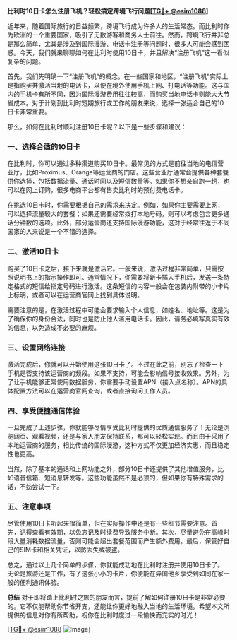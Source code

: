 **比利时10日卡怎么注册飞机？轻松搞定跨境飞行问题[[TG💪+ @esim1088](https://t.me/s/esim1088)]**

近年来，随着国际旅行的日益频繁，跨境飞行成为许多人的生活常态。而比利时作为欧洲的一个重要国家，吸引了无数游客和商务人士前往。然而，跨境飞行并非总是那么简单，尤其是涉及到国际漫游、电话卡注册等问题时，很多人可能会感到困惑。今天，我们就来聊聊如何在比利时使用10日卡，并且解决“注册飞机”这一看似复杂的问题。

首先，我们先明确一下“注册飞机”的概念。在一些国家和地区，“注册飞机”实际上是指购买并激活当地的电话卡，以便在境外使用手机上网、打电话等功能。这与国内的手机卡有所不同，因为国际漫游费用往往较高，而购买当地电话卡则能大大节省成本。对于计划到比利时短期旅行或工作的朋友来说，选择一张适合自己的10日卡非常重要。

那么，如何在比利时顺利注册10日卡呢？以下是一些步骤和建议：

### **一、选择合适的10日卡**
在比利时，你可以通过多种渠道购买10日卡。最常见的方式是前往当地的电信营业厅，比如Proximus、Orange等运营商的门店。这些营业厅通常会提供各种套餐供你选择，包括数据流量、通话时间以及短信数量等。如果你不想亲自跑一趟，也可以在网上订购，很多电商平台都有售卖比利时的预付费电话卡。

在挑选10日卡时，你需要根据自己的需求来决定。例如，如果你主要需要上网，可以选择流量较大的套餐；如果还需要经常拨打本地号码，则可以考虑包含更多通话分钟数的选项。此外，部分运营商还支持国际漫游功能，这对于经常往返于不同国家的人来说是一个不错的选择。

### **二、激活10日卡**
购买了10日卡之后，接下来就是激活它。一般来说，激活过程非常简单，只需按照说明书上的指示操作即可。通常情况下，你需要将新卡插入手机后，发送一条特定格式的短信给指定号码进行激活。这条短信的内容一般会在包装内附带的小卡片上标明，或者可以在运营商官网上找到具体说明。

需要注意的是，在激活过程中可能会要求输入个人信息，如姓名、地址等。这是为了确保你的身份合法，同时也是防止他人滥用电话卡。因此，请务必填写真实有效的信息，以免造成不必要的麻烦。

### **三、设置网络连接**
激活完成后，你就可以开始使用这张10日卡了。不过在此之前，别忘了检查一下手机是否支持该运营商的频段。如果不支持，可能会影响信号接收效果。另外，为了让手机能够正常使用数据服务，你需要手动设置APN（接入点名称）。APN的具体配置方法可以在运营商官网查询，或者直接询问工作人员。

### **四、享受便捷通信体验**
一旦完成了上述步骤，你就能够尽情享受比利时提供的优质通信服务了！无论是浏览网页、观看视频，还是与家人朋友保持联系，都可以轻松实现。而且由于采用了本地运营商的服务，相比传统的国际漫游，这种方式不仅更加经济实惠，而且稳定性也更高。

当然，除了基本的通话和上网功能之外，部分10日卡还提供了其他增值服务，比如语音信箱、短消息转发等。这些功能虽然不是必须的，但如果你有特殊需求的话，不妨尝试一下。

### **五、注意事项**
尽管使用10日卡听起来很简单，但在实际操作中还是有一些细节需要注意。首先，记得查看有效期，以免忘记及时续费导致服务中断。其次，尽量避免在高峰时段大量消耗数据流量，否则可能会超出套餐范围而产生额外费用。最后，保管好自己的SIM卡和相关凭证，以防丢失或被盗。

总之，通过以上几个简单的步骤，你就能成功地在比利时注册并使用10日卡了。无论是旅游还是工作，有了这张小小的卡片，你便能在异国他乡享受到如同在家一般的便利通讯体验。

**总结**
对于即将踏上比利时之旅的朋友而言，提前了解如何注册10日卡是非常必要的。它不仅能帮助你节省开支，还能让你更好地融入当地的生活环境。希望本文所提供的信息对你有所帮助，祝你在比利时度过一段愉快而充实的时光！

[[TG💪+ @esim1088](https://t.me/s/esim1088) ![Image](https://i.postimg.cc/4NQfJmqS/Snipaste-2025-05-13-00-14-12.png)]
